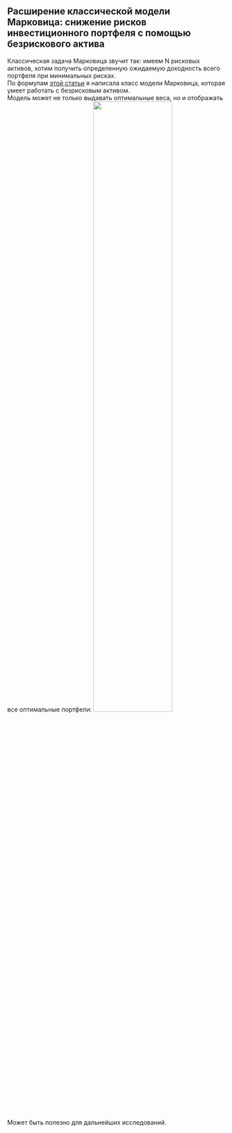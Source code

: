 ## Расширение классической модели Марковица: снижение рисков инвестиционного портфеля с помощью безрискового актива

Классическая задача Марковица звучит так: имеем N рисковых активов, хотим получить определенную ожидаемую доходность всего портфеля при минимальных рисках.\
По формулам [этой статьи](https://www.researchgate.net/publication/226896075_Portfolio_Selection_Theory_with_Different_Interest_Rates_for_Borrowing_and_Leading)  я написала класс модели Марковица, которая умеет работать с безрисковым активом.\
Модель может не только выдавать оптимальные веса, но и отображать все оптимальные портфели:
<img src="https://github.com/neirosetochka/Markowitz-model/assets/72963340/4aa5bbaf-bfce-4b06-8e9d-9c782cb993aa" width=60%> \
Может быть полезно для дальнейших исследований.

